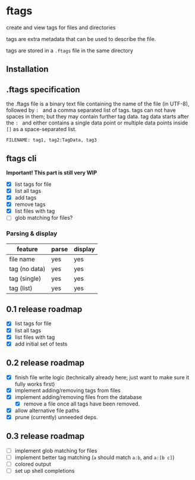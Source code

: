 # ftags

create and view tags for files and directories

tags are extra metadata that can be used to describe the file.

tags are stored in a `.ftags` file in the same directory

## Installation


## .ftags specification

the .ftags file is a binary text file containing the name of the file (in UTF-8), followed by `: ` and a comma separated list of tags.
tags can not have spaces in them; but they may contain further tag data.
tag data starts after the `: ` and either contains a single data point or multiple data points inside `[]` as a space-separated list.

```ftags
FILENAME: tag1, tag2:TagData, tag3
```

## ftags cli

**Important! This part is still very WIP**

- [x] list tags for file
- [x] list all tags
- [x] add tags
- [x] remove tags
- [x] list files with tag
- [ ] glob matching for files?

### Parsing & display

|    feature    | parse | display |
| ------------- | ----- | ------- |
| file name     | yes   | yes     |
| tag (no data) | yes   | yes     |
| tag (single)  | yes   | yes     |
| tag (list)    | yes   | yes     |

## 0.1 release roadmap
- [x] list tags for file
- [x] list all tags
- [x] list files with tag
- [x] add initial set of tests

## 0.2 release roadmap
- [x] finish file write logic (technically already here; just want to make sure it fully works first)
- [x] implement adding/removing tags from files
- [x] implement adding/removing files from the database
    - [x] remove a file once all tags have been removed.
- [x] allow alternative file paths
- [x] prune (currently) unneeded deps.

## 0.3 release roadmap
- [ ] implement glob matching for files
- [ ] implement better tag matching (`a` should match `a:b`, and `a:[b c]`)
- [ ] colored output
- [ ] set up shell completions
